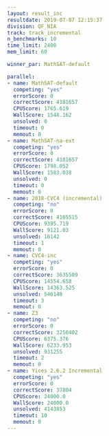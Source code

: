 ```yaml
---
layout: result_inc
resultdate: 2019-07-07 12:15:37
division: QF_NIA
track: track_incremental
n_benchmarks: 10
time_limit: 2400
mem_limit: 60

winner_par: MathSAT-default

parallel:
- name: MathSAT-default
  competing: "yes"
  errorScore: 0
  correctScore: 4181657
  CPUScore: 1765.619
  WallScore: 1548.162
  unsolved: 0
  timeout: 0
  memout: 0
- name: MathSAT-na-ext
  competing: "yes"
  errorScore: 0
  correctScore: 4181657
  CPUScore: 1798.052
  WallScore: 1583.038
  unsolved: 0
  timeout: 0
  memout: 0
- name: 2018-CVC4 (incremental)
  competing: "no"
  errorScore: 0
  correctScore: 4165515
  CPUScore: 9395.719
  WallScore: 9121.03
  unsolved: 16142
  timeout: 1
  memout: 0
- name: CVC4-inc
  competing: "yes"
  errorScore: 0
  correctScore: 3635509
  CPUScore: 14554.658
  WallScore: 14363.525
  unsolved: 546148
  timeout: 3
  memout: 0
- name: Z3
  competing: "no"
  errorScore: 0
  correctScore: 3250402
  CPUScore: 6375.376
  WallScore: 6233.953
  unsolved: 931255
  timeout: 2
  memout: 0
- name: Yices 2.6.2 Incremental
  competing: "yes"
  errorScore: 0
  correctScore: 37804
  CPUScore: 24000.0
  WallScore: 24000.0
  unsolved: 4143853
  timeout: 10
  memout: 0
---
```

